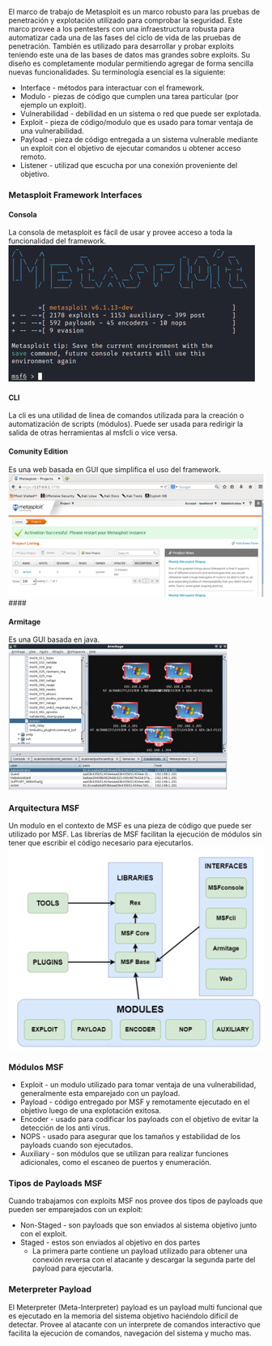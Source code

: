 El marco de trabajo de Metasploit es un marco robusto para las pruebas de penetración y explotación utilizado para comprobar la seguridad. Este marco provee a los pentesters con una infraestructura robusta para automatizar cada una de las fases del ciclo de vida de las pruebas de penetración.
También es utilizado para desarrollar y probar exploits teniendo este una de las bases de datos mas grandes sobre exploits.
Su diseño es completamente modular permitiendo agregar de forma sencilla nuevas funcionalidades.
Su terminología esencial es la siguiente:
- Interface - métodos para interactuar con el framework.
- Modulo - piezas de código que cumplen una tarea particular (por ejemplo un exploit).
- Vulnerabilidad - debilidad en un sistema o red que puede ser explotada.
- Exploit - pieza de código/modulo que es usado para tomar ventaja de una vulnerabilidad.
- Payload - pieza de código entregada a un sistema vulnerable mediante un exploit con el objetivo de ejecutar comandos u obtener acceso remoto.
- Listener - utilizad que escucha por una conexión proveniente del objetivo.

### Metasploit Framework Interfaces
#### Consola 
La consola de metasploit es fácil de usar y provee acceso a toda la funcionalidad del framework.
![](../../Images/Pasted%20image%2020231204111931.png)
#### CLI
La cli es una utilidad de linea de comandos utilizada para la creación o automatización de scripts (módulos).
Puede ser usada para redirigir la salida de otras herramientas al msfcli o vice versa.
#### Comunity Edition
Es una web basada en GUI que simplifica el uso del framework.
![](../../Images/Pasted%20image%2020231204112151.png)#### 
#### Armitage
Es una GUI basada en java.
![](../../Images/Pasted%20image%2020231204112232.png)

### Arquitectura MSF
Un modulo en el contexto de MSF es una pieza de código que puede ser utilizado por MSF.
Las librerías de MSF facilitan la ejecución de módulos sin tener que escribir el código necesario para ejecutarlos.
![](../../Images/Pasted%20image%2020231204112440.png)

### Módulos MSF
- Exploit - un modulo utilizado para tomar ventaja de una vulnerabilidad, generalmente esta emparejado con un payload.
- Payload - código entregado por MSF y remotamente ejecutado en el objetivo luego de una explotación exitosa.
- Encoder - usado para codificar los payloads con el objetivo de evitar la detección de los anti virus.
- NOPS - usado para asegurar que los tamaños y estabilidad de los payloads cuando son ejecutados.
- Auxiliary - son módulos que se utilizan para realizar funciones adicionales, como el escaneo de puertos y enumeración.

### Tipos de Payloads MSF
Cuando trabajamos con exploits MSF nos provee dos tipos de payloads que pueden ser emparejados con un exploit:
- Non-Staged - son payloads que son enviados al sistema objetivo junto con el exploit.
- Staged - estos son enviados al objetivo en dos partes
	- La primera parte contiene un payload utilizado para obtener una conexión reversa con el atacante y descargar la segunda parte del payload para ejecutarla.

### Meterpreter Payload
El Meterpreter (Meta-Interpreter) payload es un payload multi funcional que es ejecutado en la memoria del sistema objetivo haciéndolo difícil de detectar.
Provee al atacante con un interprete de comandos interactivo que facilita la ejecución de comandos, navegación del sistema y mucho mas.

